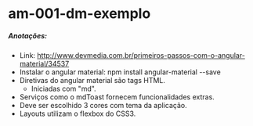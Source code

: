# am-001-dm-exemplo

##### Anotações:
- Link:
    http://www.devmedia.com.br/primeiros-passos-com-o-angular-material/34537
- Instalar o angular material:
    npm install angular-material --save
- Diretivas do angular material são tags HTML.
    - Iniciadas com "md".
- Serviços como o mdToast fornecem funcionalidades extras.
- Deve ser escolhido 3 cores com tema da aplicação.
- Layouts utilizam o flexbox do CSS3.